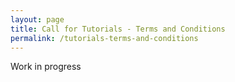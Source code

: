 ```yaml
---
layout: page
title: Call for Tutorials - Terms and Conditions
permalink: /tutorials-terms-and-conditions
---
```


Work in progress